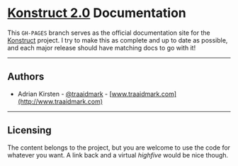 [Konstruct 2.0](http://traaidmark.github.io/Konstruct/) Documentation
=============

This <code>GH-PAGES</code> branch serves as the official documentation site for the [Konstruct](http://traaidmark.github.io/Konstruct/) project. I try to make this as complete and up to date as possible, and each major release should have matching docs to go with it!

<hr />

## Authors

* Adrian Kirsten - [@traaidmark](https://twitter.com/traaidmark) - [www.traaidmark.com](http://www.traaidmark.com)

<hr />

## Licensing

The content belongs to the project, but you are welcome to use the code for whatever you want. A link back and a virtual *highfive* would be nice though.

